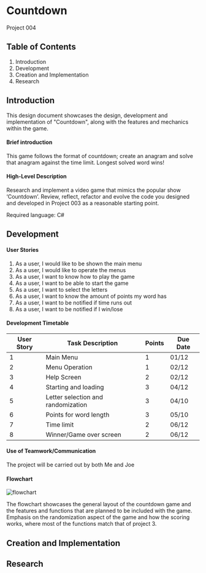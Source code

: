 # Countdown
Project 004

## Table of Contents
1. Introduction
2. Development
3. Creation and Implementation
4. Research

## Introduction
This design document showcases the design, development and implementation of "Countdown", along with the features and mechanics within the game.

#### Brief introduction
This game follows the format of countdown; create an anagram and solve that anagram against the time limit. Longest solved word wins!

#### High-Level Description
Research and implement a video game that mimics the popular show ‘Countdown’. Review, reflect, refactor and evolve the code you designed and developed in Project 003 as a reasonable starting point.

Required language: C#

## Development

#### User Stories
1. As a user, I would like to be shown the main menu
2. As a user, I would like to operate the menus
3. As a user, I want to know how to play the game
4. As a user, I want to be able to start the game
5. As a user, I want to select the letters
6. As a user, I want to know the amount of points my word has
7. As a user, I want to be notified if time runs out
8. As a user, I want to be notified if I win/lose

#### Development Timetable
| User Story | Task Description                   | Points | Due Date |
| ---------- |----------------------------------- | ------ | -------- |
| 1          | Main Menu                          | 1      | 01/12    |
| 2          | Menu Operation                     | 1      | 02/12    |
| 3          | Help Screen                        | 2      | 02/12    |
| 4          | Starting and loading               | 3      | 04/12    |
| 5          | Letter selection and randomization | 3      | 04/10    |
| 6          | Points for word length             | 3      | 05/10    |
| 7          | Time limit                         | 2      | 06/12    |
| 8          | Winner/Game over screen            | 2      | 06/12    |

#### Use of Teamwork/Communication
The project will be carried out by both Me and Joe

#### Flowchart
![flowchart](https://github.com/LBruni98/Project-004/blob/master/Flowchart.jpg)

The flowchart showcases the general layout of the countdown game and the features and functions that are planned to be included with the game. Emphasis on the randomization aspect of the game and how the scoring works, where most of the functions match that of project 3.

## Creation and Implementation

## Research
